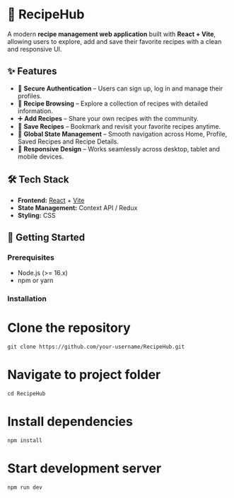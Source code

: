 # 🍲 RecipeHub  

A modern **recipe management web application** built with **React + Vite**, allowing users to explore, add and save their favorite recipes with a clean and responsive UI.  

## ✨ Features  
- 🔐 **Secure Authentication** – Users can sign up, log in and manage their profiles.  
- 📖 **Recipe Browsing** – Explore a collection of recipes with detailed information.  
- ➕ **Add Recipes** – Share your own recipes with the community.  
- 💾 **Save Recipes** – Bookmark and revisit your favorite recipes anytime.  
- 🔄 **Global State Management** – Smooth navigation across Home, Profile, Saved Recipes and Recipe Details.  
- 📱 **Responsive Design** – Works seamlessly across desktop, tablet and mobile devices.  

## 🛠️ Tech Stack  
- **Frontend:** [React](https://react.dev/) + [Vite](https://vitejs.dev/)  
- **State Management:** Context API / Redux 
- **Styling:** CSS     

## 🚀 Getting Started  

### Prerequisites  
- Node.js (>= 16.x)  
- npm or yarn  

### Installation  

# Clone the repository
```
git clone https://github.com/your-username/RecipeHub.git
```

# Navigate to project folder
```
cd RecipeHub
```

# Install dependencies
```
npm install
```

# Start development server
```
npm run dev
```
